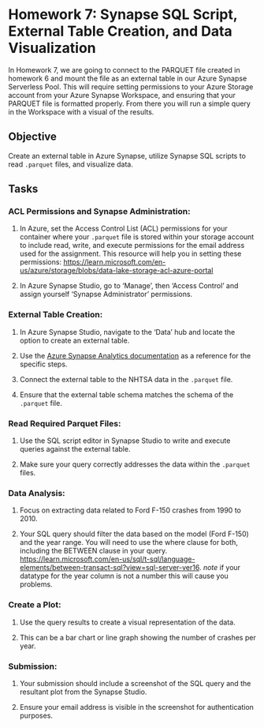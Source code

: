 # Homework 7: Synapse SQL Script, External Table Creation, and Data Visualization

In Homework 7, we are going to connect to the PARQUET file created in homework 6 and mount the file as an external table in our Azure Synapse Serverless Pool. This will require setting permissions to your Azure Storage account from your Azure Synapse Workspace, and ensuring that your PARQUET file is formatted properly. From there you will run a simple query in the Workspace with a visual of the results. 

## Objective
Create an external table in Azure Synapse, utilize Synapse SQL scripts to read `.parquet` files, and visualize data. 

## Tasks

### ACL Permissions and Synapse Administration:

1. In Azure, set the Access Control List (ACL) permissions for your container where your `.parquet` file is stored within your storage account to include read, write, and execute permissions for the email address used for the assignment. This resource will help you in setting these permissions: https://learn.microsoft.com/en-us/azure/storage/blobs/data-lake-storage-acl-azure-portal

2. In Azure Synapse Studio, go to ‘Manage’, then ‘Access Control’ and assign yourself ‘Synapse Administrator’ permissions.

### External Table Creation:

1. In Azure Synapse Studio, navigate to the ‘Data’ hub and locate the option to create an external table.

2. Use the [Azure Synapse Analytics documentation](https://docs.microsoft.com/en-us/azure/synapse-analytics/sql/create-external-table) as a reference for the specific steps.

3. Connect the external table to the NHTSA data in the `.parquet` file.

4. Ensure that the external table schema matches the schema of the `.parquet` file.

### Read Required Parquet Files:

1. Use the SQL script editor in Synapse Studio to write and execute queries against the external table.

2. Make sure your query correctly addresses the data within the `.parquet` files.

### Data Analysis:

1. Focus on extracting data related to Ford F-150 crashes from 1990 to 2010.

2. Your SQL query should filter the data based on the model (Ford F-150) and the year range. You will need to use the where clause for both, including the BETWEEN clause in your query. https://learn.microsoft.com/en-us/sql/t-sql/language-elements/between-transact-sql?view=sql-server-ver16. *note* if your datatype for the year column is not a number this will cause you problems.

### Create a Plot:

1. Use the query results to create a visual representation of the data.

2. This can be a bar chart or line graph showing the number of crashes per year.

### Submission:

1. Your submission should include a screenshot of the SQL query and the resultant plot from the Synapse Studio.

2. Ensure your email address is visible in the screenshot for authentication purposes.
